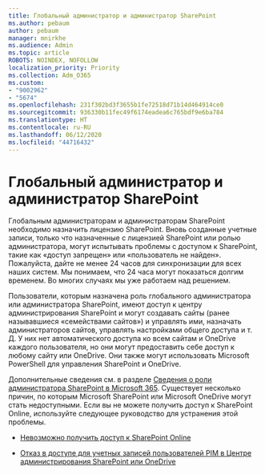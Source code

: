 ```yaml
---
title: Глобальный администратор и администратор SharePoint
ms.author: pebaum
author: pebaum
manager: mnirkhe
ms.audience: Admin
ms.topic: article
ROBOTS: NOINDEX, NOFOLLOW
localization_priority: Priority
ms.collection: Adm_O365
ms.custom:
- "9002962"
- "5674"
ms.openlocfilehash: 231f302bd3f3655b1fe72518d71b14d464914ce0
ms.sourcegitcommit: 936330b11fec49f6174eadea6c765bdf9e6ba784
ms.translationtype: HT
ms.contentlocale: ru-RU
ms.lasthandoff: 06/12/2020
ms.locfileid: "44716432"
---
```

# <a name="global-and-sharepoint-admin"></a>Глобальный администратор и администратор SharePoint

Глобальным администраторам и администраторам SharePoint необходимо назначить лицензию SharePoint. Вновь созданные учетные записи, только что назначенные с лицензией SharePoint или ролью администратора, могут испытывать проблемы с доступом к SharePoint, такие как «доступ запрещен» или «пользователь не найден». Пожалуйста, дайте не менее 24 часов для синхронизации для всех наших систем. Мы понимаем, что 24 часа могут показаться долгим временем. Во многих случаях мы уже работаем над решением.

Пользователи, которым назначена роль глобального администратора или администратора SharePoint, имеют доступ к центру администрирования SharePoint и могут создавать сайты (ранее называвшиеся «семействами сайтов») и управлять ими, назначать администраторов сайтов, управлять настройками общего доступа и т. Д. У них нет автоматического доступа ко всем сайтам и OneDrive каждого пользователя, но они могут предоставить себе доступ к любому сайту или OneDrive. Они также могут использовать Microsoft PowerShell для управления SharePoint и OneDrive.

Дополнительные сведения см. в разделе [Сведения о роли администратора SharePoint в Microsoft 365](https://docs.microsoft.com/sharepoint/sharepoint-admin-role).
Существует несколько причин, по которым Microsoft SharePoint или Microsoft OneDrive могут стать недоступными. Если вы не можете получить доступ к SharePoint Online, используйте следующее руководство для устранения этой проблемы.

- [Невозможно получить доступ к SharePoint Online](https://docs.microsoft.com/sharepoint/troubleshoot/sharing-and-permissions/sharepoint-online-inaccessible)

- [Отказ в доступе для учетных записей пользователей PIM в Центре администрирования SharePoint или OneDrive](https://docs.microsoft.com/sharepoint/troubleshoot/administration/access-denied-to-pim-user-accounts)